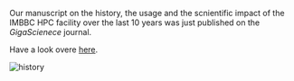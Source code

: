 <!-- ---
title: An IMBBC HPC facily manuscript got published
author: Haris Z
layout: post
--- -->

Our manuscript on the history, the usage and the scnientific impact of the IMBBC HPC facility 
over the last 10 years was just published on the *GigaScienece* journal. 

Have a look overe [here](https://doi.org/10.1093/gigascience/giab053).

![history]("../assets/images/giab053fig1.jpeg")


